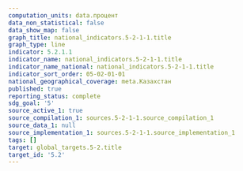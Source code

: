 ```yaml
---
computation_units: data.процент
data_non_statistical: false
data_show_map: false
graph_title: national_indicators.5-2-1-1.title
graph_type: line
indicator: 5.2.1.1
indicator_name: national_indicators.5-2-1-1.title
indicator_name_national: national_indicators.5-2-1-1.title
indicator_sort_order: 05-02-01-01
national_geographical_coverage: meta.Казахстан
published: true
reporting_status: complete
sdg_goal: '5'
source_active_1: true
source_compilation_1: sources.5-2-1-1.source_compilation_1
source_data_1: null
source_implementation_1: sources.5-2-1-1.source_implementation_1
tags: []
target: global_targets.5-2.title
target_id: '5.2'
---
```

